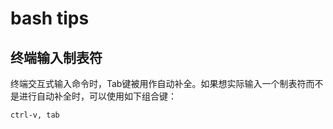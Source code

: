 # bash tips

## 终端输入制表符

终端交互式输入命令时，Tab键被用作自动补全。如果想实际输入一个制表符而不是进行自动补全时，可以使用如下组合键：

```
ctrl-v, tab
```
